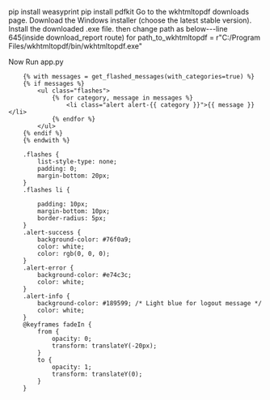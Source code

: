 pip install weasyprint
pip install pdfkit
Go to the wkhtmltopdf downloads page.
Download the Windows installer (choose the latest stable version).
Install the downloaded .exe file.
then change path as below---line 645(inside download_report route) for
path_to_wkhtmltopdf = r"C:/Program Files/wkhtmltopdf/bin/wkhtmltopdf.exe"

Now Run app.py

 <!-- Flash Messages -->
        {% with messages = get_flashed_messages(with_categories=true) %}
        {% if messages %}
            <ul class="flashes">
                {% for category, message in messages %}
                    <li class="alert alert-{{ category }}">{{ message }}</li>
                {% endfor %}
            </ul>
        {% endif %}
        {% endwith %}

    
 <script>
        // Automatically hide flash messages after 3 seconds
        window.onload = function() {
            setTimeout(function() {
                const flashMessages = document.querySelectorAll('.flashes li');
                flashMessages.forEach(message => {
                    message.style.transition = "opacity 0.5s ease-out";
                    message.style.opacity = 0;
                    setTimeout(() => message.remove(), 500);
                });
            }, 3000);
        };
    </script>

        .flashes {
            list-style-type: none;
            padding: 0;
            margin-bottom: 20px;
        }
        .flashes li {
            
            padding: 10px;
            margin-bottom: 10px;
            border-radius: 5px;
        }
        .alert-success {
            background-color: #76f0a9;
            color: white;
            color: rgb(0, 0, 0);
        }
        .alert-error {
            background-color: #e74c3c;
            color: white;
        }
        .alert-info {
            background-color: #189599; /* Light blue for logout message */
            color: white;
        }
        @keyframes fadeIn {
            from {
                opacity: 0;
                transform: translateY(-20px);
            }
            to {
                opacity: 1;
                transform: translateY(0);
            }
        }
